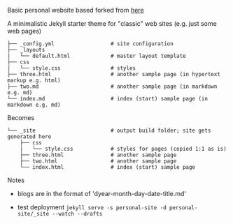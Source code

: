 Basic personal website based forked from [here](https://github.com/henrythemes/jekyll-starter-theme)


A minimalistic Jekyll starter theme for "classic" web sites (e.g. just some web pages)


```
├── _config.yml                  # site configuration
├── _layouts
|   └── default.html             # master layout template
├── css
|   └── style.css                # styles
├── three.html                   # another sample page (in hypertext markup e.g. html)
├── two.md                       # another sample page (in markdown e.g. md)
└── index.md                     # index (start) sample page (in markdown e.g. md)
```

Becomes

```
└── _site                        # output build folder; site gets generated here
    ├── css
    |   └── style.css            # styles for pages (copied 1:1 as is)
    ├── three.html               # another sample page
    ├── two.html                 # another sample page 
    └── index.html               # index (start) sample page
```

Notes

- blogs are in the format of 'dyear-month-day-date-title.md'

- test deployment `jekyll serve -s personal-site -d personal-site/_site --watch --drafts`
